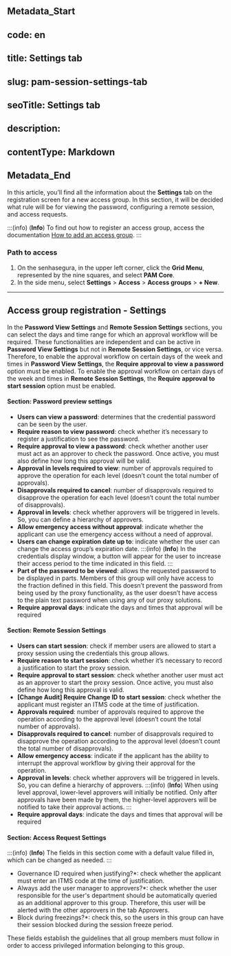 ## Metadata_Start 
## code: en
## title: Settings tab 
## slug: pam-session-settings-tab 
## seoTitle: Settings tab 
## description:  
## contentType: Markdown 
## Metadata_End
In this article, you’ll find all the information about the **Settings** tab on the registration screen for a new access group. In this section, it will be decided what rule will be for viewing the password, configuring a remote session, and access requests.

:::(info) (**Info**)
To find out how to register an access group, access the documentation [How to add an access group](/v3-32/docs/pam-session-how-to-add-an-access-group).
:::

### Path to access

1. On the senhasegura, in the upper left corner, click the **Grid Menu**, represented by the nine squares, and select **PAM Core**.
2. In the side menu, select **Settings** > **Access** > **Access groups** > **+ New**.

---

## Access group registration - Settings
In the **Password View Settings** and **Remote Session Settings** sections, you can select the days and time range for which an approval workflow will be required.
These functionalities are independent and can be active in **Password View Settings** but not in **Remote Session Settings**, or vice versa.
Therefore, to enable the approval workflow on certain days of the week and times in **Password View Settings**, the **Require approval to view a password** option must be enabled.
To enable the approval workflow on certain days of the week and times in **Remote Session Settings**, the **Require approval to start session** option must be enabled.

#### Section: Password preview settings

* **Users can view a password**: determines that the credential password can be seen by the user.
* **Require reason to view password**: check whether it’s necessary to register a justification to see the password.
* **Require approval to view a password**: check whether another user must act as an approver to check the password. Once active, you must also define how long this approval will be valid.
* **Approval in levels required to view**: number of approvals required to approve the operation for each level (doesn’t count the total number of approvals).
* **Disapprovals required to cancel**: number of disapprovals required to disapprove the operation for each level (doesn’t count the total number of disapprovals).
* **Approval in levels**: check whether approvers will be triggered in levels. So, you can define a hierarchy of approvers.
* **Allow emergency access without approval**: indicate whether the applicant can use the emergency access without a need of approval.
* **Users can change expiration date up to**: indicate whether the user can change the access group’s expiration date.
    :::(info) (**Info**)
    In the credentials display window, a button will appear for the user to increase their access period to the time indicated in this field.
    :::
* **Part of the password to be viewed**: allows the requested password to be displayed in parts. Members of this group will only have access to the fraction defined in this field. This doesn’t prevent the password from being used by the proxy functionality, as the user doesn’t have access to the plain text password when using any of our proxy solutions.
* **Require approval days**: indicate the days and times that approval will be required

#### Section: Remote Session Settings

* **Users can start session**: check if member users are allowed to start a proxy session using the credentials this group allows.
* **Require reason to start session**: check whether it’s necessary to record a justification to start the proxy session.
* **Require approval to start session**: check whether another user must act as an approver to start the proxy session. Once active, you must also define how long this approval is valid.
* **[Change Audit] Require Change ID to start session**: check whether the applicant must register an ITMS code at the time of justification.
* **Approvals required**: number of approvals required to approve the operation according to the approval level (doesn’t count the total number of approvals).
* **Disapprovals required to cancel**: number of disapprovals required to disapprove the operation according to the approval level (doesn’t count the total number of disapprovals). 
* **Allow emergency access**: indicate if the applicant has the ability to interrupt the approval workflow by giving their approval for the operation.
* **Approval in levels**: check whether approvers will be triggered in levels. So, you can define a hierarchy of approvers.
    :::(info) (**Info**)
    When using level approval, lower-level approvers will initially be notified. Only after approvals have been made by them, the higher-level approvers will be notified to take their approval actions.
    :::
* **Require approval days**: indicate the days and times that approval will be required

#### Section: Access Request Settings
:::(info) (**Info**)
The fields in this section come with a default value filled in, which can be changed as needed.
:::

* Governance ID required when justifying?*: check whether the applicant must enter an ITMS code at the time of justification.
* Always add the user manager to approvers?*: check whether the user responsible for the user's department should be automatically queried as an additional approver to this group. Therefore, this user will be alerted with the other approvers in the tab Approvers.
* Block during freezings?*: check this, so the users in this group can have their session blocked during the session freeze period.

These fields establish the guidelines that all group members must follow in order to access privileged information belonging to this group.

